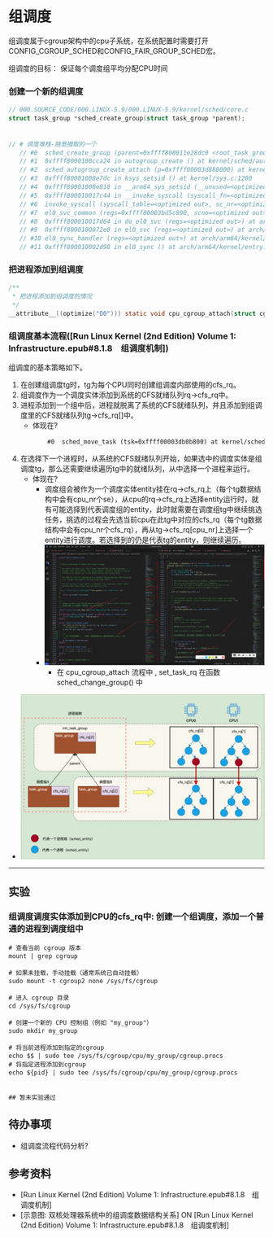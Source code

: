 # 组调度
组调度属于cgroup架构中的cpu子系统，在系统配置时需要打开CONFIG_CGROUP_SCHED和CONFIG_FAIR_GROUP_SCHED宏。

组调度的目标： 保证每个调度组平均分配CPU时间

### 创建一个新的组调度
```c
// 000.SOURCE_CODE/000.LINUX-5.9/000.LINUX-5.9/kernel/sched/core.c
struct task_group *sched_create_group(struct task_group *parent);


// # 调度堆栈-随意摘取的一个
   // #0  sched_create_group (parent=0xffff800011e28dc0 <root_task_group>) at kernel/sched/core.c:7637
   // #1  0xffff8000100cca24 in autogroup_create () at kernel/sched/autogroup.c:71
   // #2  sched_autogroup_create_attach (p=0xffff00003d888000) at kernel/sched/autogroup.c:172
   // #3  0xffff80001008e7dc in ksys_setsid () at kernel/sys.c:1200
   // #4  0xffff80001008e818 in __arm64_sys_setsid (__unused=<optimized out>) at kernel/sys.c:1207
   // #5  0xffff800010017c44 in __invoke_syscall (syscall_fn=<optimized out>, regs=<optimized out>) at arch/arm64/kernel/syscall.c:36
   // #6  invoke_syscall (syscall_table=<optimized out>, sc_nr=<optimized out>, scno=<optimized out>, regs=<optimized out>) at arch/arm64/kernel/syscall.c:48
   // #7  el0_svc_common (regs=0xffff00003bd5c800, scno=<optimized out>, syscall_table=0x1, sc_nr=<optimized out>) at arch/arm64/kernel/syscall.c:149
   // #8  0xffff800010017d64 in do_el0_svc (regs=<optimized out>) at arch/arm64/kernel/syscall.c:195
   // #9  0xffff8000100072e0 in el0_svc (regs=<optimized out>) at arch/arm64/kernel/entry-common.c:235
   // #10 el0_sync_handler (regs=<optimized out>) at arch/arm64/kernel/entry-common.c:248
   // #11 0xffff800010002d98 in el0_sync () at arch/arm64/kernel/entry.S:663
```


### 把进程添加到组调度
```c
/**
 * 把进程添加到组调度的情况
 */
__attribute__((optimize("O0"))) static void cpu_cgroup_attach(struct cgroup_taskset *tset);
```

### 

### 组调度基本流程([Run Linux Kernel (2nd Edition) Volume 1: Infrastructure.epub#8.1.8　组调度机制])
组调度的基本策略如下。
1. 在创建组调度tg时，tg为每个CPU同时创建组调度内部使用的cfs_rq。
2. 组调度作为一个调度实体添加到系统的CFS就绪队列rq->cfs_rq中。
3. 进程添加到一个组中后，进程就脱离了系统的CFS就绪队列，并且添加到组调度里的CFS就绪队列tg->cfs_rq[]中。
   + 体现在?
     ```txt
         #0  sched_move_task (tsk=0xffff00003db0b800) at kernel/sched/core.c:7737
     ```
4. 在选择下一个进程时，从系统的CFS就绪队列开始，如果选中的调度实体是组调度tg，那么还需要继续遍历tg中的就绪队列，从中选择一个进程来运行。
   + 体现在?
      - 调度组会被作为一个调度实体entity挂在rq->cfs_rq上（每个tg数据结构中会有cpu_nr个se），从cpu的rq->cfs_rq上选择entity运行时，就有可能选择到代表调度组的entity，此时就需要在调度组tg中继续挑选任务，挑选的过程会先选当前cpu在此tg中对应的cfs_rq（每个tg数据结构中会有cpu_nr个cfs_rq），再从tg->cfs_rq[cpu_nr]上选择一个entity进行调度。若选择到的仍是代表tg的entity，则继续遍历。
      - ![wechat_2025-07-08_083026_021.png](./999.IMGS/wechat_2025-07-08_083026_021.png)
         + 在 cpu_cgroup_attach 流程中 , set_task_rq 在函数 sched_change_group() 中
  + ![v2-f9da345af7af15911fd65d23cf339732_1440w.png](../001.UNIX-DOCS/999.IMGS/v2-f9da345af7af15911fd65d23cf339732_1440w.png)

---

## 实验
### 组调度调度实体添加到CPU的cfs_rq中: 创建一个组调度，添加一个普通的进程到调度组中
```log
# 查看当前 cgroup 版本
mount | grep cgroup

# 如果未挂载，手动挂载（通常系统已自动挂载）
sudo mount -t cgroup2 none /sys/fs/cgroup

# 进入 cgroup 目录
cd /sys/fs/cgroup

# 创建一个新的 CPU 控制组（例如 "my_group"）
sudo mkdir my_group

# 将当前进程添加到指定的cgroup
echo $$ | sudo tee /sys/fs/cgroup/cpu/my_group/cgroup.procs
# 将指定进程添加到cgroup
echo ${pid} | sudo tee /sys/fs/cgroup/cpu/my_group/cgroup.procs


## 暂未实验通过
```


## 待办事项
- 组调度流程代码分析?

## 参考资料
- [Run Linux Kernel (2nd Edition) Volume 1: Infrastructure.epub#8.1.8　组调度机制]
- [示意图: 双核处理器系统中的组调度数据结构关系] ON [Run Linux Kernel (2nd Edition) Volume 1: Infrastructure.epub#8.1.8　组调度机制]